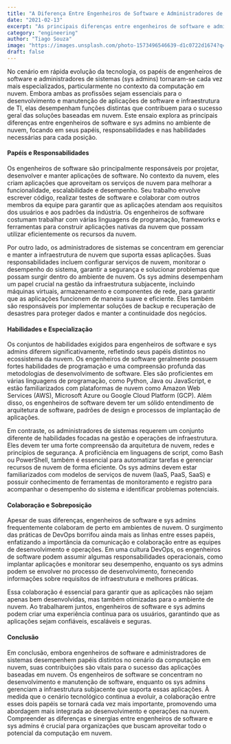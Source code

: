 ```yaml
---
title: "A Diferença Entre Engenheiros de Software e Administradores de Sistemas na Nuvem."
date: "2021-02-13"
excerpt: "As principais diferenças entre engenheiros de software e administradores de sistemas na nuvem, enfatizando seus papéis distintos, responsabilidades e a importância da colaboração na criação de soluções baseadas em nuvem eficientes e escaláveis."
category: "engineering"
author: "Tiago Souza"
image: "https://images.unsplash.com/photo-1573496546639-d1c0722d1674?q=80&w=2069&auto=format&fit=crop&ixlib=rb-4.0.3&ixid=M3wxMjA3fDB8MHxwaG90by1wYWdlfHx8fGVufDB8fHx8fA%3D%3D"
draft: false
---
```


No cenário em rápida evolução da tecnologia, os papéis de engenheiros de software e administradores de sistemas (sys admins) tornaram-se cada vez mais especializados, particularmente no contexto da computação em nuvem. Embora ambas as profissões sejam essenciais para o desenvolvimento e manutenção de aplicações de software e infraestrutura de TI, elas desempenham funções distintas que contribuem para o sucesso geral das soluções baseadas em nuvem. Este ensaio explora as principais diferenças entre engenheiros de software e sys admins no ambiente de nuvem, focando em seus papéis, responsabilidades e nas habilidades necessárias para cada posição.

#### Papéis e Responsabilidades

Os engenheiros de software são principalmente responsáveis por projetar, desenvolver e manter aplicações de software. No contexto da nuvem, eles criam aplicações que aproveitam os serviços de nuvem para melhorar a funcionalidade, escalabilidade e desempenho. Seu trabalho envolve escrever código, realizar testes de software e colaborar com outros membros da equipe para garantir que as aplicações atendam aos requisitos dos usuários e aos padrões da indústria. Os engenheiros de software costumam trabalhar com várias linguagens de programação, frameworks e ferramentas para construir aplicações nativas da nuvem que possam utilizar eficientemente os recursos da nuvem.

Por outro lado, os administradores de sistemas se concentram em gerenciar e manter a infraestrutura de nuvem que suporta essas aplicações. Suas responsabilidades incluem configurar serviços de nuvem, monitorar o desempenho do sistema, garantir a segurança e solucionar problemas que possam surgir dentro do ambiente de nuvem. Os sys admins desempenham um papel crucial na gestão da infraestrutura subjacente, incluindo máquinas virtuais, armazenamento e componentes de rede, para garantir que as aplicações funcionem de maneira suave e eficiente. Eles também são responsáveis por implementar soluções de backup e recuperação de desastres para proteger dados e manter a continuidade dos negócios.

#### Habilidades e Especialização

Os conjuntos de habilidades exigidos para engenheiros de software e sys admins diferem significativamente, refletindo seus papéis distintos no ecossistema da nuvem. Os engenheiros de software geralmente possuem fortes habilidades de programação e uma compreensão profunda das metodologias de desenvolvimento de software. Eles são proficientes em várias linguagens de programação, como Python, Java ou JavaScript, e estão familiarizados com plataformas de nuvem como Amazon Web Services (AWS), Microsoft Azure ou Google Cloud Platform (GCP). Além disso, os engenheiros de software devem ter um sólido entendimento de arquitetura de software, padrões de design e processos de implantação de aplicações.

Em contraste, os administradores de sistemas requerem um conjunto diferente de habilidades focadas na gestão e operações de infraestrutura. Eles devem ter uma forte compreensão da arquitetura de nuvem, redes e princípios de segurança. A proficiência em linguagens de script, como Bash ou PowerShell, também é essencial para automatizar tarefas e gerenciar recursos de nuvem de forma eficiente. Os sys admins devem estar familiarizados com modelos de serviços de nuvem (IaaS, PaaS, SaaS) e possuir conhecimento de ferramentas de monitoramento e registro para acompanhar o desempenho do sistema e identificar problemas potenciais.

#### Colaboração e Sobreposição

Apesar de suas diferenças, engenheiros de software e sys admins frequentemente colaboram de perto em ambientes de nuvem. O surgimento das práticas de DevOps borrifou ainda mais as linhas entre esses papéis, enfatizando a importância da comunicação e colaboração entre as equipes de desenvolvimento e operações. Em uma cultura DevOps, os engenheiros de software podem assumir algumas responsabilidades operacionais, como implantar aplicações e monitorar seu desempenho, enquanto os sys admins podem se envolver no processo de desenvolvimento, fornecendo informações sobre requisitos de infraestrutura e melhores práticas.

Essa colaboração é essencial para garantir que as aplicações não sejam apenas bem desenvolvidas, mas também otimizadas para o ambiente de nuvem. Ao trabalharem juntos, engenheiros de software e sys admins podem criar uma experiência contínua para os usuários, garantindo que as aplicações sejam confiáveis, escaláveis e seguras.

#### Conclusão

Em conclusão, embora engenheiros de software e administradores de sistemas desempenhem papéis distintos no cenário da computação em nuvem, suas contribuições são vitais para o sucesso das aplicações baseadas em nuvem. Os engenheiros de software se concentram no desenvolvimento e manutenção de software, enquanto os sys admins gerenciam a infraestrutura subjacente que suporta essas aplicações. À medida que o cenário tecnológico continua a evoluir, a colaboração entre esses dois papéis se tornará cada vez mais importante, promovendo uma abordagem mais integrada ao desenvolvimento e operações na nuvem. Compreender as diferenças e sinergias entre engenheiros de software e sys admins é crucial para organizações que buscam aproveitar todo o potencial da computação em nuvem.